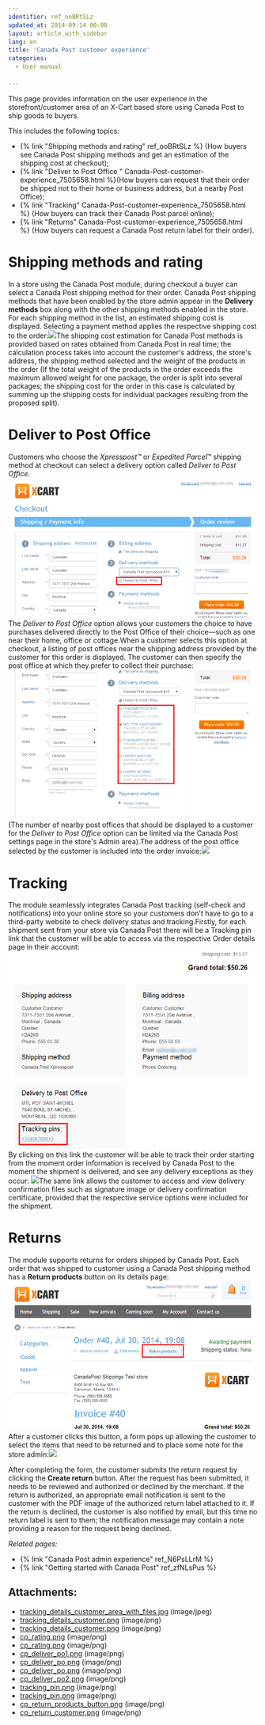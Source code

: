 ```yaml
---
identifier: ref_ooBRtSLz
updated_at: 2014-09-14 00:00
layout: article_with_sidebar
lang: en
title: 'Canada Post customer experience'
categories:
  - User manual

---
```



This page provides information on the user experience in the storefront/customer area of an X-Cart based store using Canada Post to ship goods to buyers.

This includes the following topics:

*   {% link "Shipping methods and rating" ref_ooBRtSLz %} (How buyers see Canada Post shipping methods and get an estimation of the shipping cost at checkout);
*   {% link "Deliver to Post Office " Canada-Post-customer-experience_7505658.html %}(How buyers can request that their order be shipped not to their home or business address, but a nearby Post Office);
*   {% link "Tracking" Canada-Post-customer-experience_7505658.html %} (How buyers can track their Canada Post parcel online);
*   {% link "Returns" Canada-Post-customer-experience_7505658.html %} (How buyers can request a Canada Post return label for their order).

# Shipping methods and rating

In a store using the Canada Post module, during checkout a buyer can select a Canada Post shipping method for their order. Canada Post shipping methods that have been enabled by the store admin appear in the **Delivery methods** box along with the other shipping methods enabled in the store. For each shipping method in the list, an estimated shipping cost is displayed. Selecting a payment method applies the respective shipping cost to the order:![]({{site.baseurl}}/attachments/7505658/7602813.png?effects=drop-shadow)The shipping cost estimation for Canada Post methods is provided based on rates obtained from Canada Post in real time; the calculation process takes into account the customer's address, the store's address, the shipping method selected and the weight of the products in the order (If the total weight of the products in the order exceeds the maximum allowed weight for one package, the order is split into several packages; the shipping cost for the order in this case is calculated by summing up the shipping costs for individual packages resulting from the proposed split).

# Deliver to Post Office

Customers who choose the _Xpresspost™_ or _Expedited Parcel_™ shipping method at checkout can select a delivery option called _Deliver to Post Office_. ![](attachments/7505658/7602816.png?effects=drop-shadow)The _Deliver to Post Office_ option allows your customers the choice to have purchases delivered directly to the Post Office of their choice—such as one near their home, office or cottage.When a customer selects this option at checkout, a listing of post offices near the shipping address provided by the customer for this order is displayed. The customer can then specify the post office at which they prefer to collect their purchase:![](attachments/7505658/7602815.png?effects=drop-shadow)(The number of nearby post offices that should be displayed to a customer for the _Deliver to Post Office_ option can be limited via the Canada Post settings page in the store's Admin area).The address of the post office selected by the customer is included into the order invoice:![]({{site.baseurl}}/attachments/7505658/7602818.png?effects=drop-shadow)

# Tracking

The module seamlessly integrates Canada Post tracking (self-check and notifications) into your online store so your customers don't have to go to a third-party website to check delivery status and tracking.Firstly, for each shipment sent from your store via Canada Post there will be a Tracking pin link that the customer will be able to access via the respective Order details page in their account:![](attachments/7505658/7602819.png?effects=drop-shadow)By clicking on this link the customer will be able to track their order starting from the moment order information is received by Canada Post to the moment the shipment is delivered, and see any delivery exceptions as they occur: ![]({{site.baseurl}}/attachments/7505658/7602811.png?effects=drop-shadow)The same link allows the customer to access and view delivery confirmation files such as signature image or delivery confirmation certificate, provided that the respective service options were included for the shipment.

# Returns

The module supports returns for orders shipped by Canada Post. Each order that was shipped to customer using a Canada Post shipping method has a **Return products** button on its details page:![](attachments/7505658/7602824.png?effects=drop-shadow)After a customer clicks this button, a form pops up allowing the customer to select the items that need to be returned and to place some note for the store admin:![]({{site.baseurl}}/attachments/7505658/7602825.png?effects=drop-shadow)

After completing the form, the customer submits the return request by clicking the **Create return** button. After the request has been submitted, it needs to be reviewed and authorized or declined by the merchant. If the return is authorized, an appropriate email notification is sent to the customer with the PDF image of the authorized return label attached to it. If the return is declined, the customer is also notified by email, but this time no return label is sent to them; the notification message may contain a note providing a reason for the request being declined.

_Related pages:_

*   {% link "Canada Post admin experience" ref_N6PsLLrM %}
*   {% link "Getting started with Canada Post" ref_zfNLsPus %}

## Attachments:

* [tracking_details_customer_area_with_files.jpg]({{site.baseurl}}/attachments/7505658/7602810.jpg) (image/jpeg)
* [tracking_details_customer.png]({{site.baseurl}}/attachments/7505658/7602812.png) (image/png)
* [tracking_details_customer.png]({{site.baseurl}}/attachments/7505658/7602811.png) (image/png)
* [cp_rating.png]({{site.baseurl}}/attachments/7505658/7602814.png) (image/png)
* [cp_rating.png]({{site.baseurl}}/attachments/7505658/7602813.png) (image/png)
* [cp_deliver_po1.png]({{site.baseurl}}/attachments/7505658/7602815.png) (image/png)
* [cp_deliver_po.png]({{site.baseurl}}/attachments/7505658/7602817.png) (image/png)
* [cp_deliver_po.png]({{site.baseurl}}/attachments/7505658/7602816.png) (image/png)
* [cp_deliver_po2.png]({{site.baseurl}}/attachments/7505658/7602818.png) (image/png)
* [tracking_pin.png]({{site.baseurl}}/attachments/7505658/7602820.png) (image/png)
* [tracking_pin.png]({{site.baseurl}}/attachments/7505658/7602819.png) (image/png)
* [cp_return_products_button.png]({{site.baseurl}}/attachments/7505658/7602824.png) (image/png)
* [cp_return_customer.png]({{site.baseurl}}/attachments/7505658/7602825.png) (image/png)
